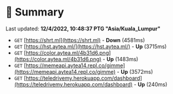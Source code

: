 # 📖 Summary
Last updated: **12/4/2022, 10:48:37 PTG "Asia/Kuala_Lumpur"**

- `GET` [https://shrt.ml](https://shrt.ml) - **Down** (4581ms)
- `GET` [https://hst.aytea.ml/](https://hst.aytea.ml/) - **Up** (3715ms)
- `GET` [https://color.aytea.ml/4b31d6.png](https://color.aytea.ml/4b31d6.png) - **Up** (1483ms)
- `GET` [https://memeapi.aytea14.repl.co/gimme](https://memeapi.aytea14.repl.co/gimme) - **Up** (3572ms)
- `GET` [https://teledrivemy.herokuapp.com/dashboard](https://teledrivemy.herokuapp.com/dashboard) - **Up** (240ms)
